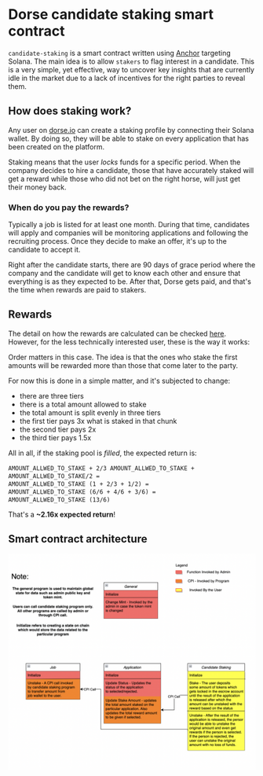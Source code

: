# Dorse candidate staking smart contract

`candidate-staking` is a smart contract written using [Anchor](https://github.com/coral-xyz/anchor)
targeting Solana. The main idea is to allow `stakers` to flag interest in a candidate. This is a very
simple, yet effective, way to uncover key insights that are currently idle in the market due to a lack
of incentives for the right parties to reveal them.

## How does staking work?

Any user on [dorse.io](https://dorse.io) can create a staking profile by connecting their Solana wallet.
By doing so, they will be able to stake on every application that has been created on the platform.

Staking means that the user _locks_ funds for a specific period. When the company decides to hire a candidate,
those that have accurately staked will get a reward while those who did not bet on the right horse,
will just get their money back.

### When do you pay the rewards?

Typically a job is listed for at least one month. During that time, candidates will apply and companies will
be monitoring applications and following the recruiting process. Once they decide to make an offer, it's up
to the candidate to accept it.

Right after the candidate starts, there are 90 days of grace period where the company and the candidate will
get to know each other and ensure that everything is as they expected to be. After that, Dorse gets paid, and
that's the time when rewards are paid to stakers.

## Rewards

The detail on how the rewards are calculated can be checked [here](https://github.com/madrugada-labs/candidate-staking/blob/5c553fa8018d4d049109bc17a6b1b3e266f471a8/programs/application/src/reward_calculator.rs#L25). However, for the less technically interested user, these is the way it works:

Order matters in this case. The idea is that the ones who stake the first amounts will be rewarded more than
those that come later to the party.

For now this is done in a simple matter, and it's subjected to change:

- there are three tiers
- there is a total amount allowed to stake
- the total amount is split evenly in three tiers
- the first tier pays 3x what is staked in that chunk
- the second tier pays 2x
- the third tier pays 1.5x

All in all, if the staking pool is _filled_, the expected return is:

```
AMOUNT_ALLWED_TO_STAKE + 2/3 AMOUNT_ALLWED_TO_STAKE + AMOUNT_ALLWED_TO_STAKE/2 =
AMOUNT_ALLWED_TO_STAKE (1 + 2/3 + 1/2) =
AMOUNT_ALLWED_TO_STAKE (6/6 + 4/6 + 3/6) =
AMOUNT_ALLWED_TO_STAKE (13/6)
```

That's a **~2.16x expected return**!

## Smart contract architecture
<img src="Screen Shot 2022-08-20 at 12.36.58 AM.png"/>
